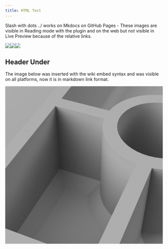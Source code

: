 ```yaml
---
title: HTML Test
---
```


Slash with dots ../ works on Mkdocs on GitHub Pages - These images are visible in Reading mode with the plugin and on the web but not visible in Live Preview because of the relative links.

<div class="grid"><img src="../attachments/20220706_055413975_Hex_Bolt_Countersunk _with_Washer.jpg"><img src="../attachments/20220706_055413975_Hex_Bolt_Countersunk _with_Washer.jpg"><img src="../attachments/20220706_055413975_Hex_Bolt_Countersunk _with_Washer.jpg"></div>

## Header Under

The image below was inserted with the wiki embed syntax and was visible on all platforms, now it is in markdown link format.

![2022-3D-Print-Ribs](../attachments/2022-3D-Print-Ribs.png)
